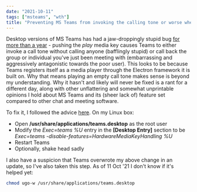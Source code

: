 ```yaml
---
date: "2021-10-11"
tags: ["msteams", "wth"]
title: "Preventing MS Teams from invoking the calling tone or worse when resuming media playback"
---
```


Desktop versions of MS Teams has had a jaw-droppingly stupid bug [for more than a year](https://answers.microsoft.com/en-us/msteams/forum/all/teams-and-media-keys/136320bb-7af0-4bdc-8743-56608ff576b2?page=2) - pushing the *play* media key causes Teams to either invoke a call tone without calling anyone (bafflingly stupid) or call back the group or individual you've just been meeting with (embarrassing and aggressively antagonistic towards the poor user). This looks to be because Teams registers itself as a media player through the Electron framework it is built on. Why that means playing an empty call tone makes sense is beyond my understanding. Why it hasn't and likely will never be fixed is a rant for a different day, along with other unflattering and somewhat unprintable opinions I hold about MS Teams and its (sheer lack of) feature set compared to other chat and meeting software.

To fix it, I followed the advice [here](https://microsoftteams.uservoice.com/forums/555103-public/suggestions/39956326-media-keys-affecting-teams-web-app). On my Linux box:

* Open **/usr/share/applications/teams.desktop** as the root user
* Modify the *Exec=teams %U* entry in the **[Desktop Entry]** section to be *Exec=teams -disable-features=HardwareMediaKeyHandling %U*
* Restart Teams
* Optionally, shake head sadly

I also have a suspicion that Teams overwrote my above change in an update, so I've also taken this step. As of 11 Oct '21 I don't know if it's helped yet:

```bash
chmod ugo-w /usr/share/applications/teams.desktop
```


